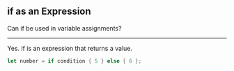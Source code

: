 ## if as an Expression

Can if be used in variable assignments?

---

Yes. if is an expression that returns a value.

```rust
let number = if condition { 5 } else { 6 };
```

